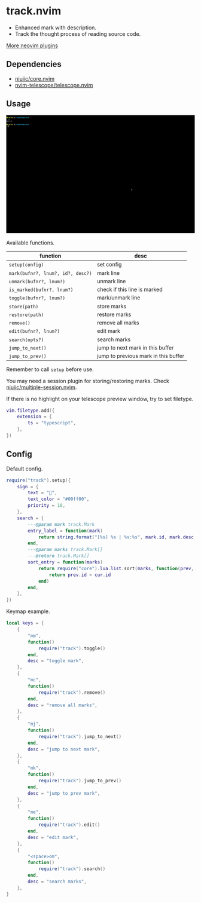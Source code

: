# track.nvim

- Enhanced mark with description.
- Track the thought process of reading source code.

[More neovim plugins](https://github.com/niuiic/awesome-neovim-plugins)

## Dependencies

- [niuiic/core.nvim](https://github.com/niuiic/core.nvim)
- [nvim-telescope/telescope.nvim](https://github.com/nvim-telescope/telescope.nvim)

## Usage

<img src="https://github.com/niuiic/assets/blob/main/track.nvim/usage.gif" />

Available functions.

| function                          | desc                                 |
| --------------------------------- | ------------------------------------ |
| `setup(config)`                   | set config                           |
| `mark(bufnr?, lnum?, id?, desc?)` | mark line                            |
| `unmark(bufnr?, lnum?)`           | unmark line                          |
| `is_marked(bufnr?, lnum?)`        | check if this line is marked         |
| `toggle(bufnr?, lnum?)`           | mark/unmark line                     |
| `store(path)`                     | store marks                          |
| `restore(path)`                   | restore marks                        |
| `remove()`                        | remove all marks                     |
| `edit(bufnr?, lnum?)`             | edit mark                            |
| `search(opts?)`                   | search marks                         |
| `jump_to_next()`                  | jump to next mark in this buffer     |
| `jump_to_prev()`                  | jump to previous mark in this buffer |

Remember to call `setup` before use.

You may need a session plugin for storing/restoring marks. Check [niuiic/multiple-session.nvim](https://github.com/niuiic/multiple-session.nvim).

If there is no highlight on your telescope preview window, try to set filetype.

```lua
vim.filetype.add({
	extension = {
		ts = "typescript",
	},
})
```

## Config

Default config.

```lua
require("track").setup({
	sign = {
		text = "󰍒",
		text_color = "#00ff00",
		priority = 10,
	},
	search = {
		---@param mark track.Mark
		entry_label = function(mark)
			return string.format("[%s] %s | %s:%s", mark.id, mark.desc, mark.file, mark.lnum)
		end,
		---@param marks track.Mark[]
		---@return track.Mark[]
		sort_entry = function(marks)
			return require("core").lua.list.sort(marks, function(prev, cur)
				return prev.id < cur.id
			end)
		end,
	},
})
```

Keymap example.

```lua
local keys = {
	{
		"mm",
		function()
			require("track").toggle()
		end,
		desc = "toggle mark",
	},
	{
		"mc",
		function()
			require("track").remove()
		end,
		desc = "remove all marks",
	},
	{
		"mj",
		function()
			require("track").jump_to_next()
		end,
		desc = "jump to next mark",
	},
	{
		"mk",
		function()
			require("track").jump_to_prev()
		end,
		desc = "jump to prev mark",
	},
	{
		"me",
		function()
			require("track").edit()
		end,
		desc = "edit mark",
	},
	{
		"<space>om",
		function()
			require("track").search()
		end,
		desc = "search marks",
	},
}
```
